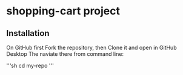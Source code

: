 # shopping-cart project 

## Installation
On GitHub first Fork the repository, then Clone it and open in GitHub Desktop
The naviate there from command line:

'''sh
cd my-repo 
'''

